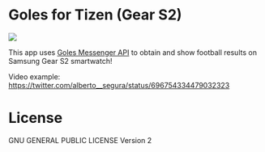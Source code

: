 # Goles for Tizen (Gear S2)

![](https://img.shields.io/badge/license-GPLv2-blue.svg)

This app uses [Goles Messenger API](https://es-es.facebook.com/GolesMessenger) to obtain and show football results on Samsung Gear S2 smartwatch!

Video example: https://twitter.com/alberto__segura/status/696754334479032323

# License

GNU GENERAL PUBLIC LICENSE Version 2